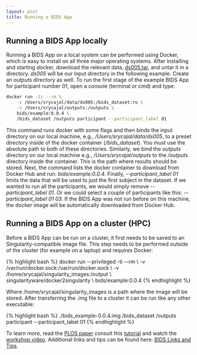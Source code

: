 ```yaml
---
layout: post
title: Running a BIDS App
---
```


## Running a BIDS App locally

Running a BIDS App on a local system can be performed using Docker, which is
easy to install on all three major operating systems. After installing and
starting docker, download the relevant data,
<a href="https://drive.google.com/drive/folders/0B2JWN60ZLkgkMGlUY3B4MXZIZW8">ds005.tar</a>,
and untar it in a directory. <i>ds005</i> will be our input directory in the
following example. Create an <i>outputs</i> directory as well. To run the first
stage of the example BIDS App for participant number 01, open a console
(terminal or cmd) and type:

```bash
docker run -ti --rm \
    -v /Users/srycajal/data/ds005:/bids_dataset:ro \
    -v /Users/srycajal/outputs:/outputs \
    bids/example:0.0.4 \
    /bids_dataset /outputs participant --participant_label 01
```

This command runs docker with some flags and then binds the input directory on
our local machine, e.g., <i>/Users/srycajal/data/ds005</i>, to a preset
directory inside of the docker container (<i>/bids_dataset</i>). You must use
the absolute path to both of these directories. Similarly, we bind the
<i>outputs</i> directory on our local machine e.g.,
<i>/Users/srycajal/outputs</i> to the <i>/outputs</i> directory inside the
container. This is the path where results should be stored. Next, the command
lists the docker container to download from Docker Hub and run:
<i>bids/example:0.0.4</i>. Finally, <i>--participant_label 01</i> limits the
data that will be used to just the first subject in the dataset. If we wanted to
run all the participants, we would simply remove <i>--participant_label 01</i>.
Or we could select a couple of participants like this: <i>--participant_label 01
03</i>. If the BIDS App was not run before on this machine, the docker image
will be automatically downloaded from Docker Hub.

## Running a BIDS App on a cluster (HPC)

  <p>Before a BIDS App can be run on a cluster, it first needs to be saved to an Singularity-compatible image file. This step needs to be performed outside of the cluster (for example on a laptop) and requires Docker:</p>
  {% highlight bash %}
  docker run --privileged -ti --rm  \
      -v /var/run/docker.sock:/var/run/docker.sock \
      -v /home/srycajal/singularity_images:/output \
      singularityware/docker2singularity \
      bids/example:0.0.4
  {% endhighlight %}
  <p>Where /home/srycajal/singularity_images is a path where the image will be stored. After transferring the .img file to a cluster it can be run like any other executable:</p>
  {% highlight bash %}
  ./bids_example-0.0.4.img /bids_dataset /outputs participant --participant_label 01
  {% endhighlight %}
  <p>To learn more, read the
  <a href="http://journals.plos.org/ploscompbiol/article?id=10.1371/journal.pcbi.1005209">PLOS paper</a> consult this
  <a href="https://neurohackweek.github.io/docker-for-scientists/">tutorial</a> and watch the
  <a href="https://www.slideshare.net/chrisfilo1/docker-for-scientists">workshop video</a>. Additional links and tips can be found here:
  <a href="https://sites.google.com/a/email.arizona.edu/bmw/resources/bids">BIDS Links and Tips</a>.</p>
